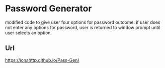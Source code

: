 # Password Generator

modified code to give user four options for password outcome.
if user does not enter any options for password, user is returned to window prompt until user selects an option.

## Url
https://jonahttp.github.io/Pass-Gen/
